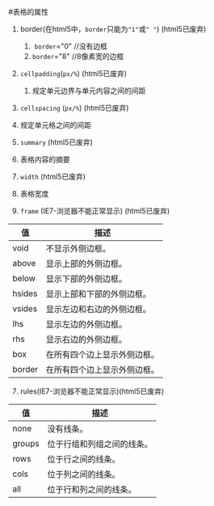 #表格的属性
1. border(在html5中，`border`只能为`"1"`或`" "`)  (html5已废弃)
   1. ​	`border`="0"     //没有边框
     2. ​`border`="8"     //8像素宽的边框

2. `cellpadding`(`px/%`)   (html5已废弃)
   1. 规定单元边界与单元内容之间的间距

3.  `cellspacing` (`px/%`)    (html5已废弃)
   1. 规定单元格之间的间距

4.  `summary`  (html5已废弃)
   1. 表格内容的摘要

5.  `width`  (html5已废弃)
   1. 表格宽度      

6. `frame` (IE7-浏览器不能正常显示)  (html5已废弃)

  | 值      | 描述             |
  | ------ | -------------- |
  | void   | 不显示外侧边框。       |
  | above  | 显示上部的外侧边框。     |
  | below  | 显示下部的外侧边框。     |
  | hsides | 显示上部和下部的外侧边框。  |
  | vsides | 显示左边和右边的外侧边框。  |
  | lhs    | 显示左边的外侧边框。     |
  | rhs    | 显示右边的外侧边框。     |
  | box    | 在所有四个边上显示外侧边框。 |
  | border | 在所有四个边上显示外侧边框。 |

7. rules(IE7-浏览器不能正常显示)(html5已废弃)

  | 值      | 描述            |
  | ------ | ------------- |
  | none   | 没有线条。         |
  | groups | 位于行组和列组之间的线条。 |
  | rows   | 位于行之间的线条。     |
  | cols   | 位于列之间的线条。     |
  | all    | 位于行和列之间的线条。   |



